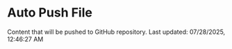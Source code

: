 # Auto Push File

Content that will be pushed to GitHub repository.
Last updated: 07/28/2025, 12:46:27 AM